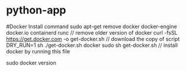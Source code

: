 # python-app

#Docker Install command 
sudo apt-get remove docker docker-engine docker.io containerd runc // remove older version of docker
curl -fsSL https://get.docker.com -o get-docker.sh // download the copy of script
DRY_RUN=1 sh ./get-docker.sh
docker
sudo sh get-docker.sh // install docker by running this file

sudo docker version
